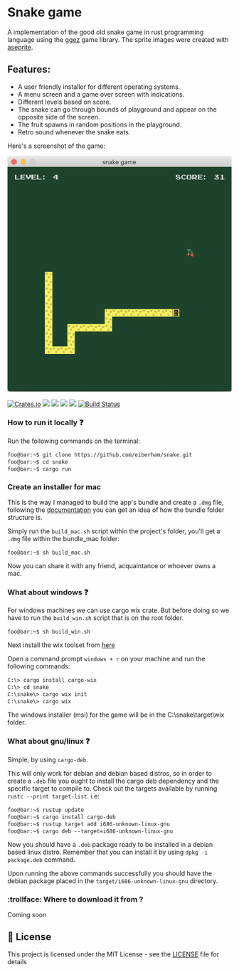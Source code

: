# Snake game

A implementation of the good old snake game in rust programming language using the [ggez](https://ggez.rs/) game library.
The sprite images were created with [aseprite](https://www.aseprite.org/).

## Features: ##

- A user friendly installer for different operating systems.
- A menu screen and a game over screen with indications.
- Different levels based on score.
- The snake can go through bounds of playground and appear on the opposite side of the screen.
- The fruit spawns in random positions in the playground.
- Retro sound whenever the snake eats.

Here's a screenshot of the game:

<p align="center">
  <img src="./snake.png" alt="snake" />
</p>

[![Crates.io](https://img.shields.io/crates/v/cargo-wix.svg)](https://crates.io/crates/cargo-wix)
![](https://img.shields.io/github/languages/code-size/eiberham/snake?style=flat-square)
![](https://img.shields.io/github/license/eiberham/snake?style=flat-square)
![](https://img.shields.io/github/stars/eiberham/snake?style=flat-square)
![](https://img.shields.io/github/tests/eiberham/snake/main?style=flat-square)
[![Build Status](https://github.com/eiberham/snake/workflows/ci/badge.svg?branch=main)](https://github.com/eiberham/snake/actions?query=branch%3main)

### How to run it locally :question:

Run the following commands on the terminal:

```shell
foo@bar:~$ git clone https://github.com/eiberham/snake.git
foo@bar:~$ cd snake
foo@bar:~$ cargo run
```

### Create an installer for mac

This is the way I managed to build the app's bundle and create a `.dmg` file, following the [documentation](https://developer.apple.com/library/archive/documentation/CoreFoundation/Conceptual/CFBundles/BundleTypes/BundleTypes.html#//apple_ref/doc/uid/20001119-110730) you can get an idea of how the bundle folder structure is.

Simply run the `build_mac.sh` script within the project's folder, you'll get a `.dmg` file within the bundle_mac folder:

```shell
foo@bar:~$ sh build_mac.sh
```

Now you can share it with any friend, acquaintance or whoever owns a mac.

### What about windows :question:

For windows machines we can use cargo wix crate.
But before doing so we have to run the `build_win.sh` script that is on the root folder.

```shell
foo@bar:~$ sh build_win.sh
```

Next install the wix toolset from [here](https://github.com/wixtoolset/wix3/releases)

Open a command prompt `windows + r` on your machine and run the following commands:

```dos
C:\> cargo install cargo-wix
C:\> cd snake
C:\snake\> cargo wix init
C:\snake\> cargo wix
```

The windows installer (msi) for the game will be in the C:\snake\target\wix folder.

### What about gnu/linux :question:

Simple, by using `cargo-deb`.

This will only work for debian and debian based distros, so in order to create a `.deb` file you ought to install the cargo deb dependency and the specific target to compile to. Check out the targets available by running `rustc --print target-list`. i.e:

```shell
foo@bar:~$ rustup update
foo@bar:~$ cargo install cargo-deb
foo@bar:~$ rustup target add i686-unknown-linux-gnu
foo@bar:~$ cargo deb --target=i686-unknown-linux-gnu
```

Now you should have a `.deb` package ready to be installed in a debian based linux distro. Remember that you can install it by using `dpkg -i package.deb` command.

Upon running the above commands successfully you should have the debian package placed in the `target/i686-unknown-linux-gnu` directory.

### :trollface: Where to download it from ?

Coming soon

## :pushpin: License

This project is licensed under the MIT License - see the [LICENSE](LICENSE) file for details


